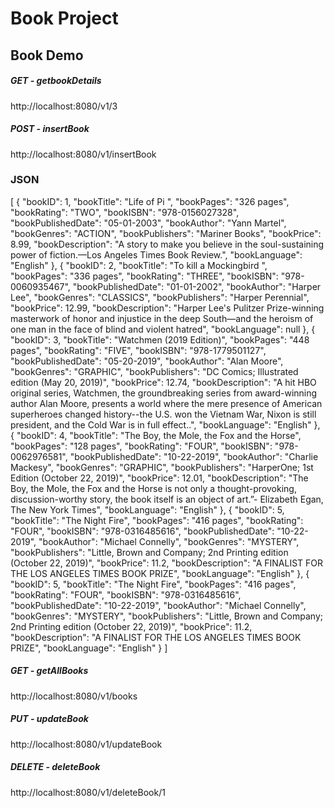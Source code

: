 # Book Project

<h2>Book Demo</h2>

<h5>GET - getbookDetails</h5>

http://localhost:8080/v1/3

<h5>POST - insertBook</h5>

http://localhost:8080/v1/insertBook

<h3>JSON</h3>
[
  {
    "bookID": 1,
    "bookTitle": "Life of Pi ",
    "bookPages": "326 pages",
    "bookRating": "TWO",
    "bookISBN": "978-0156027328",
    "bookPublishedDate": "05-01-2003",
    "bookAuthor": "Yann Martel",
    "bookGenres": "ACTION",
    "bookPublishers": "Mariner Books",
    "bookPrice": 8.99,
    "bookDescription": "A story to make you believe in the soul-sustaining power of fiction.—Los Angeles Times Book Review.",
    "bookLanguage": "English"
  },
  {
    "bookID": 2,
    "bookTitle": "To kill a Mockingbird ",
    "bookPages": "336 pages",
    "bookRating": "THREE",
    "bookISBN": "978-0060935467",
    "bookPublishedDate": "01-01-2002",
    "bookAuthor": "Harper Lee",
    "bookGenres": "CLASSICS",
    "bookPublishers": "Harper Perennial",
    "bookPrice": 12.99,
    "bookDescription": "Harper Lee's Pulitzer Prize-winning masterwork of honor and injustice in the deep South—and the heroism of one man in the face of blind and violent hatred",
    "bookLanguage": null
  },
  {
    "bookID": 3,
    "bookTitle": "Watchmen (2019 Edition)",
    "bookPages": "448 pages",
    "bookRating": "FIVE",
    "bookISBN": "978-1779501127",
    "bookPublishedDate": "05-20-2019",
    "bookAuthor": "Alan Moore",
    "bookGenres": "GRAPHIC",
    "bookPublishers": "DC Comics; Illustrated edition (May 20, 2019)",
    "bookPrice": 12.74,
    "bookDescription": "A hit HBO original series, Watchmen, the groundbreaking series from award-winning author Alan Moore, presents a world where the mere presence of American superheroes changed history--the U.S. won the Vietnam War, Nixon is still president, and the Cold War is in full effect..",
    "bookLanguage": "English"
  },
  {
    "bookID": 4,
    "bookTitle": "The Boy, the Mole, the Fox and the Horse",
    "bookPages": "128 pages",
    "bookRating": "FOUR",
    "bookISBN": "978-0062976581",
    "bookPublishedDate": "10-22-2019",
    "bookAuthor": "Charlie Mackesy",
    "bookGenres": "GRAPHIC",
    "bookPublishers": "HarperOne; 1st Edition (October 22, 2019)",
    "bookPrice": 12.01,
    "bookDescription": "The Boy, the Mole, the Fox and the Horse is not only a thought-provoking, discussion-worthy story, the book itself is an object of art.”- Elizabeth Egan, The New York Times",
    "bookLanguage": "English"
  },
  {
    "bookID": 5,
    "bookTitle": "The Night Fire",
    "bookPages": "416 pages",
    "bookRating": "FOUR",
    "bookISBN": "978-0316485616",
    "bookPublishedDate": "10-22-2019",
    "bookAuthor": "Michael Connelly",
    "bookGenres": "MYSTERY",
    "bookPublishers": "Little, Brown and Company; 2nd Printing edition (October 22, 2019)",
    "bookPrice": 11.2,
    "bookDescription": "A FINALIST FOR THE LOS ANGELES TIMES BOOK PRIZE",
    "bookLanguage": "English"
  },
  {
    "bookID": 5,
    "bookTitle": "The Night Fire",
    "bookPages": "416 pages",
    "bookRating": "FOUR",
    "bookISBN": "978-0316485616",
    "bookPublishedDate": "10-22-2019",
    "bookAuthor": "Michael Connelly",
    "bookGenres": "MYSTERY",
    "bookPublishers": "Little, Brown and Company; 2nd Printing edition (October 22, 2019)",
    "bookPrice": 11.2,
    "bookDescription": "A FINALIST FOR THE LOS ANGELES TIMES BOOK PRIZE",
    "bookLanguage": "English"
  }
]

<h5>GET - getAllBooks</h5>

http://localhost:8080/v1/books


<h5>PUT - updateBook</h5>

http://localhost:8080/v1/updateBook

<h5>DELETE - deleteBook</h5>

http://localhost:8080/v1/deleteBook/1
